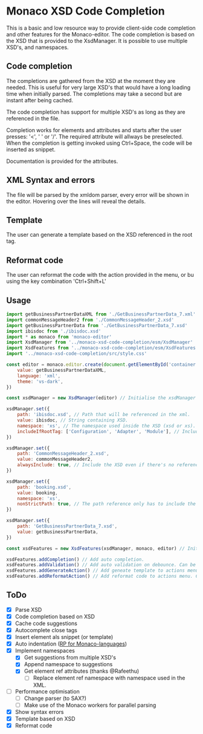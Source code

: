# Monaco XSD Code Completion

This is a basic and low resource way to provide client-side code completion and other features for the Monaco-editor.
The code completion is based on the XSD that is provided to the XsdManager. It is possible to use multiple XSD's, and namespaces.

## Code completion

The completions are gathered from the XSD at the moment they are needed. This is useful for very large XSD's that would have a long loading time when initially parsed. The completions may take a second but are instant after being cached.

The code completion has support for multiple XSD's as long as they are referenced in the file.

Completion works for elements and attributes and starts after the user presses: '<', ' ' or '/'. The required attribute will allways be preselected. When the completion is getting invoked using Ctrl+Space, the code will be inserted as snippet.

Documentation is provided for the attributes.

## XML Syntax and errors

The file will be parsed by the xmldom parser, every error will be shown in the editor. Hovering over the lines will reveal the details.

## Template

The user can generate a template based on the XSD referenced in the root tag.

## Reformat code

The user can reformat the code with the action provided in the menu, or bu using the key combination 'Ctrl+Shift+L'

## Usage

```javascript
import getBusinessPartnerDataXML from './GetBusinessPartnerData_7.xml'
import commonMessageHeader2 from './CommonMessageHeader_2.xsd'
import getBusinessPartnerData from './GetBusinessPartnerData_7.xsd'
import ibisdoc from './ibisdoc.xsd'
import * as monaco from 'monaco-editor'
import XsdManager from '../monaco-xsd-code-completion/esm/XsdManager'
import XsdFeatures from '../monaco-xsd-code-completion/esm/XsdFeatures'
import '../monaco-xsd-code-completion/src/style.css'

const editor = monaco.editor.create(document.getElementById('container'), {
    value: getBusinessPartnerDataXML,
    language: 'xml',
    theme: 'vs-dark',
})

const xsdManager = new XsdManager(editor) // Initialise the xsdManager

xsdManager.set({
    path: 'ibisdoc.xsd', // Path that will be referenced in the xml.
    value: ibisdoc, // String containing XSD.
    namespace: 'xs', // The namespace used inside the XSD (xsd or xs). *optional
    includeIfRootTag: ['Configuration', 'Adapter', 'Module'], // Include XSD based on the root tag of the file. *optional
})

xsdManager.set({
    path: 'CommonMessageHeader_2.xsd',
    value: commonMessageHeader2,
    alwaysInclude: true, // Include the XSD even if there's no reference. This could be useful if the XSD is server-side only.
})

xsdManager.set({
    path: 'booking.xsd',
    value: booking,
    namespace: 'xs',
    nonStrictPath: true, // The path reference only has to include the path partially ({some path}/ibisdoc.xsd). *optional
})

xsdManager.set({
    path: 'GetBusinessPartnerData_7.xsd',
    value: getBusinessPartnerData,
})

const xsdFeatures = new XsdFeatures(xsdManager, monaco, editor) // Initialise the xsdFeatures.

xsdFeatures.addCompletion() // Add auto completion.
xsdFeatures.addValidation() // Add auto validation on debounce. Can be manually triggered with doValidation.
xsdFeatures.addGenerateAction() // Add geneate template to actions menu. Generate can be run with doGenerate.
xsdFeatures.addReformatAction() // Add reformat code to actions menu. Can be run manually with doReformatCode.
```

## ToDo

-   [x] Parse XSD
-   [x] Code completion based on XSD
-   [x] Cache code suggestions
-   [x] Autocomplete close tags
-   [x] Insert element als snippet (or template)
-   [x] Auto indentation ([RP for Monaco-languages](https://github.com/microsoft/monaco-languages/pull/113))
-   [x] Implement namespaces
    -   [x] Get suggestions from multiple XSD's
    -   [x] Append namespace to suggestions
    -   [x] Get element ref attributes (thanks @Rafeethu)
        -   [ ] Replace element ref namespace with namespace used in the XML.
-   [ ] Performance optimisation
    -   [ ] Change parser (to SAX?)
    -   [ ] Make use of the Monaco workers for parallel parsing
-   [x] Show syntax errors
-   [x] Template based on XSD
-   [x] Reformat code
